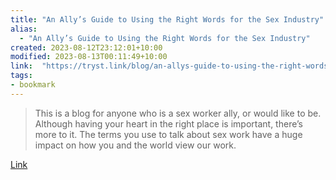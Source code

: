 ```yaml
---
title: "An Ally’s Guide to Using the Right Words for the Sex Industry"
alias:
  - "An Ally’s Guide to Using the Right Words for the Sex Industry"
created: 2023-08-12T23:12:01+10:00
modified: 2023-08-13T00:11:49+10:00
link:  "https://tryst.link/blog/an-allys-guide-to-using-the-right-words-for-the-sex-industry/"
tags:
- bookmark
---
```


> This is a blog for anyone who is a sex worker ally, or would like to be. Although having your heart in the right place is important, there’s more to it. The terms you use to talk about sex work have a huge impact on how you and the world view our work.

[Link](https://tryst.link/blog/an-allys-guide-to-using-the-right-words-for-the-sex-industry/)

